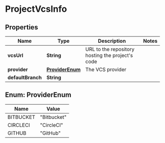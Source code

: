 

# ProjectVcsInfo

## Properties

Name | Type | Description | Notes
------------ | ------------- | ------------- | -------------
**vcsUrl** | **String** | URL to the repository hosting the project&#39;s code | 
**provider** | [**ProviderEnum**](#ProviderEnum) | The VCS provider | 
**defaultBranch** | **String** |  | 



## Enum: ProviderEnum

Name | Value
---- | -----
BITBUCKET | &quot;Bitbucket&quot;
CIRCLECI | &quot;CircleCI&quot;
GITHUB | &quot;GitHub&quot;



